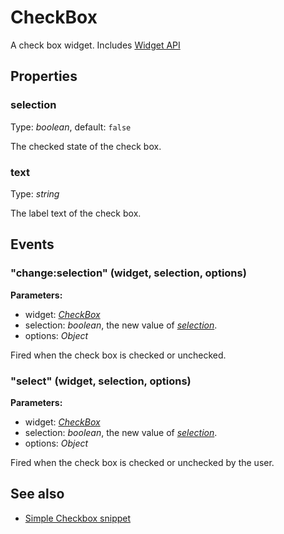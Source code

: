 ---
---
# CheckBox

A check box widget.
Includes [Widget API](Widget.md)

## Properties

### selection
Type: *boolean*, default: `false`

The checked state of the check box.
### text

Type: *string*

The label text of the check box.

## Events

### "change:selection" (widget, selection, options)

**Parameters:**

- widget: *[CheckBox](CheckBox.md)*
- selection: *boolean*, the new value of *[selection](#selection)*.
- options: *Object*

Fired when the check box is checked or unchecked.

### "select" (widget, selection, options)

**Parameters:**

- widget: *[CheckBox](CheckBox.md)*
- selection: *boolean*, the new value of *[selection](#selection)*.
- options: *Object*

Fired when the check box is checked or unchecked by the user.


## See also

- [Simple Checkbox snippet](https://github.com/eclipsesource/tabris-js/blob/v1.1.0/snippets/checkbox/checkbox.js)
